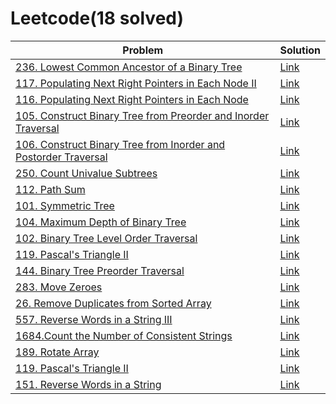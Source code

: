 # Leetcode(18 solved)
| Problem | Solution |
| ------------- | ------------- |
| [236. Lowest Common Ancestor of a Binary Tree](https://leetcode.com/problems/lowest-common-ancestor-of-a-binary-tree/) | [Link](https://github.com/irmk323/leetcode/blob/master/Java/236_Lowest_Common_Ancestor_of_a_Binary_Tree.java) |
| [117. Populating Next Right Pointers in Each Node II](https://leetcode.com/problems/populating-next-right-pointers-in-each-node-ii/) | [Link](https://github.com/irmk323/leetcode/blob/master/117_Populating_Next_Right_Pointers_in_Each_Node_II.java) |
| [116. Populating Next Right Pointers in Each Node](https://leetcode.com/problems/populating-next-right-pointers-in-each-node/) | [Link](https://github.com/irmk323/leetcode/blob/master/Java/116_Populating_Next_Right_Pointers_in_Each_Node.java) |
| [105. Construct Binary Tree from Preorder and Inorder Traversal](https://leetcode.com/problems/construct-binary-tree-from-preorder-and-inorder-traversal/)| [Link](https://github.com/irmk323/leetcode/blob/master/Java/105_Construct_Binary_Tree_from_Preorder_and_Inorder_Traversal.java) |
| [106. Construct Binary Tree from Inorder and Postorder Traversal](https://leetcode.com/problems/construct-binary-tree-from-inorder-and-postorder-traversal/) | [Link](https://github.com/irmk323/leetcode/blob/master/Java/106_Construct_Binary_Tree_from_Inorder_and_Postorder_Traversal.java) |
| [250. Count Univalue Subtrees](https://leetcode.com/problems/count-univalue-subtrees/) | [Link](https://github.com/irmk323/leetcode/blob/master/Java/250_Count_Univalue_Subtrees.java) |
| [112. Path Sum](https://leetcode.com/problems/path-sum/) | [Link](https://github.com/irmk323/leetcode/blob/master/Java/101_Symmetric_Tree.java) |
| [101. Symmetric Tree](https://leetcode.com/problems/symmetric-tree/)| [Link](https://github.com/irmk323/leetcode/blob/master/Java/101_Symmetric_Tree.java) |
| [104. Maximum Depth of Binary Tree](https://leetcode.com/problems/maximum-depth-of-binary-tree/) | [Link](https://github.com/irmk323/leetcode/blob/master/Java/104_Maximum_Depth_of_Binary_Tree.java) |
| [102. Binary Tree Level Order Traversal](https://leetcode.com/problems/binary-tree-level-order-traversal/) | [Link](https://github.com/irmk323/leetcode/blob/master/Java/102_Binary_Tree_Level_Order_Traversal.java) |
| [119. Pascal's Triangle II](https://leetcode.com/problems/pascals-triangle-ii/) | [Link](https://github.com/irmk323/leetcode/blob/master/Java/119_Pascals_Triangle_II.java) |
| [144. Binary Tree Preorder Traversal](https://leetcode.com/problems/binary-tree-preorder-traversal/) | [Link](https://github.com/irmk323/leetcode/blob/master/Java/144_Binary_Tree_Preorder_Traversal.java) |
| [283. Move Zeroes](https://leetcode.com/problems/move-zeroes/) | [Link](https://github.com/irmk323/leetcode/blob/master/Java/283_Move_Zeroes.java) |
| [26. Remove Duplicates from Sorted Array](https://leetcode.com/problems/remove-duplicates-from-sorted-array/) | [Link](https://leetcode.com/problems/remove-duplicates-from-sorted-array/) |
|  [557. Reverse Words in a String III](https://leetcode.com/problems/reverse-words-in-a-string-iii/) | [Link](https://github.com/irmk323/leetcode/blob/master/Java/119_Pascals_Triangle_II.java)|
| [1684.Count the Number of Consistent Strings](https://leetcode.com/problems/count-the-number-of-consistent-strings/) | [Link](https://github.com/irmk323/leetcode/blob/master/Java/1684_count-the-number-of-consistent-strings.java)  |
| [189. Rotate Array](https://leetcode.com/problems/rotate-array/)   |  [Link](https://github.com/irmk323/leetcode/blob/master/Java/189_Rotate_Array.java)  |
| [119. Pascal's Triangle II](https://leetcode.com/problems/pascals-triangle-ii/)|  [Link](https://github.com/irmk323/leetcode/blob/master/Java/119_Pascals_Triangle_II.java)  |
| [151. Reverse Words in a String](https://leetcode.com/problems/reverse-words-in-a-string/)  |  [Link](https://github.com/irmk323/leetcode/blob/master/Java/151_Reverse_Words_in_a_String.java) |


